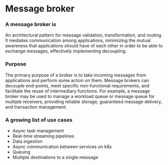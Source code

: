 # Message broker

### A message broker is&#x20;

An architectural pattern for message validation, transformation, and routing. It mediates communication among applications, minimizing the mutual awareness that applications should have of each other in order to be able to exchange messages, effectively implementing decoupling.

### Purpose&#x20;

The primary purpose of a broker is to take incoming messages from applications and perform some action on them. Message brokers can decouple end-points, meet specific non-functional requirements, and facilitate the reuse of intermediary functions. For example, a message broker may be used to manage a workload queue or message queue for multiple receivers, providing reliable storage, guaranteed message delivery, and transaction management.

### A growing list of use cases&#x20;

* Async task management
* Real-time streaming pipelines
* Data ingestion
* Async communication between services on k8s
* Queuing
* Multiple destinations to a single message
